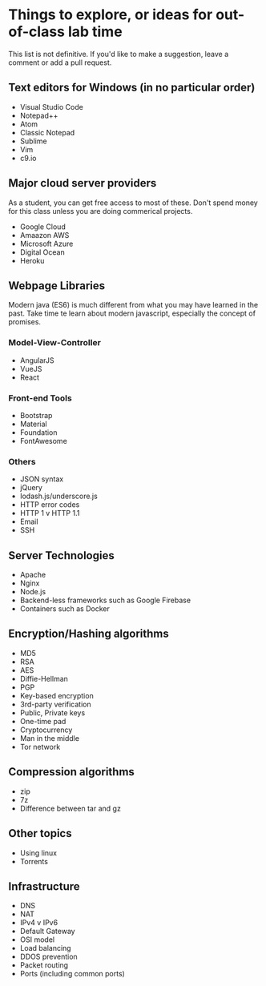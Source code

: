 # Things to explore, or ideas for out-of-class lab time

This list is not definitive. If you'd like to make a suggestion, leave a comment or add a pull request.

## Text editors for Windows (in no particular order)
- Visual Studio Code
- Notepad++
- Atom
- Classic Notepad
- Sublime
- Vim
- c9.io

## Major cloud server providers
As a student, you can get free access to most of these. Don't spend money for this class unless you are doing commerical projects.
- Google Cloud
- Amaazon AWS
- Microsoft Azure
- Digital Ocean
- Heroku

## Webpage Libraries
Modern java (ES6) is much different from what you may have learned in the past. Take time te learn about modern javascript, especially the concept of promises.

### Model-View-Controller
- AngularJS
- VueJS
- React

### Front-end Tools
- Bootstrap
- Material
- Foundation
- FontAwesome

### Others
- JSON syntax
- jQuery
- lodash.js/underscore.js
- HTTP error codes
- HTTP 1 v HTTP 1.1
- Email
- SSH


## Server Technologies
- Apache
- Nginx
- Node.js 
- Backend-less frameworks such as Google Firebase
- Containers such as Docker

## Encryption/Hashing algorithms
- MD5
- RSA
- AES
- Diffie-Hellman
- PGP
- Key-based encryption
- 3rd-party verification
- Public, Private keys
- One-time pad
- Cryptocurrency
- Man in the middle
- Tor network

## Compression algorithms
- zip
- 7z
- Difference between tar and gz

## Other topics
- Using linux
- Torrents

## Infrastructure
- DNS
- NAT
- IPv4 v IPv6
- Default Gateway
- OSI model
- Load balancing
- DDOS prevention
- Packet routing
- Ports (including common ports)
